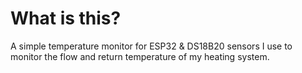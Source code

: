 # What is this?
A simple temperature monitor for ESP32 & DS18B20 sensors I use to monitor the flow and return temperature of my heating system. 